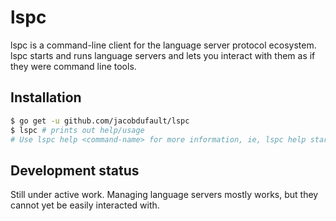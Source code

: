# lspc

lspc is a command-line client for the language server protocol ecosystem.
lspc starts and runs language servers and lets you interact with them as if
they were command line tools.

## Installation

```sh
$ go get -u github.com/jacobdufault/lspc
$ lspc # prints out help/usage
# Use lspc help <command-name> for more information, ie, lspc help start
```

## Development status

Still under active work. Managing language servers mostly works, but they
cannot yet be easily interacted with.